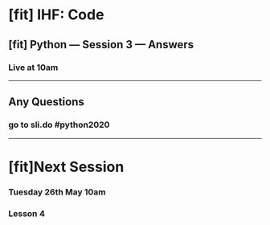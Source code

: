 # [fit] IHF: Code
## [fit] Python — Session 3 — Answers
### Live at 10am

---

## Any Questions

### go to sli.do #python2020

---

# [fit]Next Session
### Tuesday 26th May 10am
### Lesson 4
